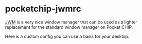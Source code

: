 # pocketchip-jwmrc

[JWM](https://joewing.net/projects/jwm/) is a very nice window manager that can be used as a lighter replacement 
for the standard window manager on Pocket CHIP.

Here is a custom config you can use a basis for your desktop.
